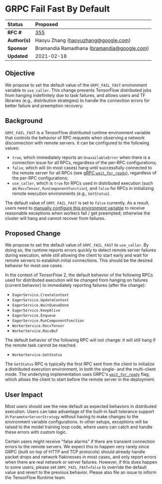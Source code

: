 # GRPC Fail Fast By Default

| Status        | Proposed                                                |
| :------------ | :------------------------------------------------------ |
| **RFC #**     | [355](https://github.com/tensorflow/community/pull/355) |
| **Author(s)** | Haoyu Zhang (haoyuzhang@google.com)                     |
| **Sponsor**   | Bramandia Ramadhana (bramandia@google.com)              |
| **Updated**   | 2021-02-18                                              |

## Objective

We propose to set the default value of the `GRPC_FAIL_FAST` environment variable
to `use_caller`. This change prevents TensorFlow distributed jobs from hanging
indefinitely due to task failures, and allows users and TF libraries (e.g.,
distribution strategies) to handle the connection errors for better failure and
preemption recovery.

## Background

`GRPC_FAIL_FAST` is a TensorFlow distributed runtime environment variable that
controls the behavior of RPC requests when observing a network disconnection
with remote servers. It can be configured to the following values:

*   `true`, which immediately reports an `UnavailableError` when there is a
    connection issue for all RPCs, regardless of the per-RPC configurations;
*   `false`, which will (in most cases) hang until successfully connected to the
    remote server for all RPCs (see
    [gRPC `wait_for_ready`](https://github.com/grpc/grpc/blob/master/doc/wait-for-ready.md)),
    regardless of the per-RPC configurations;
*   `use_caller`, which is `true` for RPCs used in distributed execution (such
    as `RecvTensor`, `RunComponentFunction`), and `false` for RPCs in
    initializing remote execution environments (e.g., `GetStatus`).

The default value of `GRPC_FAIL_FAST` is set to `false` currently. As a result,
users need to
[manually configure this environment variable](https://github.com/tensorflow/tensorflow/blob/1178262a2a55fa634a2390291fc633c515e28884/tensorflow/python/distribute/parameter_server_strategy_v2.py#L106)
to receive reasonable exceptions when workers fail / get preempted; otherwise
the cluster will hang and cannot recover from failures.

## Proposed Change

We propose to set the default value of `GRPC_FAIL_FAST` to `use_caller`. By
doing so, the runtime reports errors quickly to detect remote server failures
during execution, while still allowing the client to start early and wait for
remote servers to establish initial connections. This should be the desired
behavior for most use cases.

In the context of TensorFlow 2, the default behavior of the following RPCs used
for distributed execution will be changed from hanging on failures (current
behavior) to immediately reporting failures (after the change):

*   `EagerService.CreateContext`
*   `EagerService.UpdateContext`
*   `EagerService.WaitQueueDone`
*   `EagerService.KeepAlive`
*   `EagerService.Enqueue`
*   `EagerService.RunComponentFunction`
*   `WorkerService.RecvTensor`
*   `WorkerService.RecvBuf`

The default behavior of the following RPC will not change: it will still hang if
the remote task cannot be reached.

*   `WorkerService.GetStatus`

The `GetStatus` RPC is typically the first RPC sent from the client to
initialize a distributed execution environment, in both the single- and the
multi-client mode. The underlying implementation uses GRPC's
[`wait_for_ready`](https://github.com/grpc/grpc/blob/master/doc/wait-for-ready.md)
flag, which allows the client to start before the remote server in the
deployment.

## User Impact

Most users should see the new default as expected behaviors in distributed
execution. Users can take advantage of the built-in fault tolerance support in
`ParameterServerStrategy` without having to make changes to the environment
variable configurations. In other setups, exceptions will be raised to the model
training loop code, where users can catch and handle these errors with custom
logic.

Certain users might receive "false alarms" if there are transient connection
errors to the remote servers. We expect this to happen very rarely since GRPC
(built on top of HTTP and TCP protocols) should already handle packet drops and
network flakinesses in most cases, and only report errors when there are real
network or server failures. However, if this does happen to some users, please
set `GRPC_FAIL_FAST=false` to override the default value and revert to the
previous behavior. Please also file an issue to inform the TensorFlow Runtime
team.

